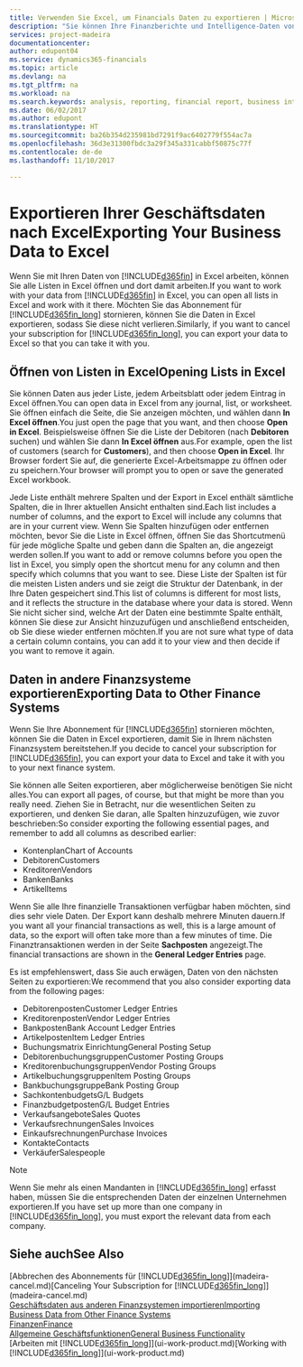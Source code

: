 ```yaml
---
title: Verwenden Sie Excel, um Financials Daten zu exportieren | Microsoft Docs
description: "Sie können Ihre Finanzberichte und Intelligence-Daten von Dynamics 365 Business edition in Excel exportieren, oder Ihre Financials Daten in Excel öffnen."
services: project-madeira
documentationcenter: 
author: edupont04
ms.service: dynamics365-financials
ms.topic: article
ms.devlang: na
ms.tgt_pltfrm: na
ms.workload: na
ms.search.keywords: analysis, reporting, financial report, business intelligence, BI, Excel
ms.date: 06/02/2017
ms.author: edupont
ms.translationtype: HT
ms.sourcegitcommit: ba26b354d235981bd7291f9ac6402779f554ac7a
ms.openlocfilehash: 36d3e31300fbdc3a29f345a331cabbf50875c77f
ms.contentlocale: de-de
ms.lasthandoff: 11/10/2017

---
```

# <a name="exporting-your-business-data-to-excel"></a><span data-ttu-id="cc62e-103">Exportieren Ihrer Geschäftsdaten nach Excel</span><span class="sxs-lookup"><span data-stu-id="cc62e-103">Exporting Your Business Data to Excel</span></span>
<span data-ttu-id="cc62e-104">Wenn Sie mit Ihren Daten von [!INCLUDE[d365fin](includes/d365fin_md.md)] in Excel arbeiten, können Sie alle Listen in Excel öffnen und dort damit arbeiten.</span><span class="sxs-lookup"><span data-stu-id="cc62e-104">If you want to work with your data from [!INCLUDE[d365fin](includes/d365fin_md.md)] in Excel, you can open all lists in Excel and work with it there.</span></span> <span data-ttu-id="cc62e-105">Möchten Sie das Abonnement für [!INCLUDE[d365fin_long](includes/d365fin_long_md.md)] stornieren, können Sie die Daten in Excel exportieren, sodass Sie diese nicht verlieren.</span><span class="sxs-lookup"><span data-stu-id="cc62e-105">Similarly, if you want to cancel your subscription for [!INCLUDE[d365fin_long](includes/d365fin_long_md.md)], you can export your data to Excel so that you can take it with you.</span></span>

## <a name="opening-lists-in-excel"></a><span data-ttu-id="cc62e-106">Öffnen von Listen in Excel</span><span class="sxs-lookup"><span data-stu-id="cc62e-106">Opening Lists in Excel</span></span>
<span data-ttu-id="cc62e-107">Sie können Daten aus jeder Liste, jedem Arbeitsblatt oder jedem Eintrag in Excel öffnen.</span><span class="sxs-lookup"><span data-stu-id="cc62e-107">You can open data in Excel from any journal, list, or worksheet.</span></span> <span data-ttu-id="cc62e-108">Sie öffnen einfach die Seite, die Sie anzeigen möchten, und wählen dann **In Excel öffnen**.</span><span class="sxs-lookup"><span data-stu-id="cc62e-108">You just open the page that you want, and then choose **Open in Excel**.</span></span> <span data-ttu-id="cc62e-109">Beispielsweise öffnen Sie die Liste der Debitoren (nach **Debitoren** suchen) und wählen Sie dann **In Excel öffnen** aus.</span><span class="sxs-lookup"><span data-stu-id="cc62e-109">For example, open the list of customers (search for **Customers**), and then choose **Open in Excel**.</span></span> <span data-ttu-id="cc62e-110">Ihr Browser fordert Sie auf, die generierte Excel-Arbeitsmappe zu öffnen oder zu speichern.</span><span class="sxs-lookup"><span data-stu-id="cc62e-110">Your browser will prompt you to open or save the generated Excel workbook.</span></span>  

<span data-ttu-id="cc62e-111">Jede Liste enthält mehrere Spalten und der Export in Excel enthält sämtliche Spalten, die in Ihrer aktuellen Ansicht enthalten sind.</span><span class="sxs-lookup"><span data-stu-id="cc62e-111">Each list includes a number of columns, and the export to Excel will include any columns that are in your current view.</span></span> <span data-ttu-id="cc62e-112">Wenn Sie Spalten hinzufügen oder entfernen möchten, bevor Sie die Liste in Excel öffnen, öffnen Sie das Shortcutmenü für jede mögliche Spalte und geben dann die Spalten an, die angezeigt werden sollen.</span><span class="sxs-lookup"><span data-stu-id="cc62e-112">If you want to add or remove columns before you open the list in Excel, you simply open the shortcut menu for any column and then specify which columns that you want to see.</span></span> <span data-ttu-id="cc62e-113">Diese Liste der Spalten ist für die meisten Listen anders und sie zeigt die Struktur der Datenbank, in der Ihre Daten gespeichert sind.</span><span class="sxs-lookup"><span data-stu-id="cc62e-113">This list of columns is different for most lists, and it reflects the structure in the database where your data is stored.</span></span> <span data-ttu-id="cc62e-114">Wenn Sie nicht sicher sind, welche Art der Daten eine bestimmte Spalte enthält, können Sie diese zur Ansicht hinzuzufügen und anschließend entscheiden, ob Sie diese wieder entfernen möchten.</span><span class="sxs-lookup"><span data-stu-id="cc62e-114">If you are not sure what type of data a certain column contains, you can add it to your view and then decide if you want to remove it again.</span></span>  

## <a name="exporting-data-to-other-finance-systems"></a><span data-ttu-id="cc62e-115">Daten in andere Finanzsysteme exportieren</span><span class="sxs-lookup"><span data-stu-id="cc62e-115">Exporting Data to Other Finance Systems</span></span>
<span data-ttu-id="cc62e-116">Wenn Sie Ihre Abonnement für [!INCLUDE[d365fin](includes/d365fin_md.md)] stornieren möchten, können Sie die Daten in Excel exportieren, damit Sie in Ihrem nächsten Finanzsystem bereitstehen.</span><span class="sxs-lookup"><span data-stu-id="cc62e-116">If you decide to cancel your subscription for [!INCLUDE[d365fin](includes/d365fin_md.md)], you can export your data to Excel and take it with you to your next finance system.</span></span>  

<span data-ttu-id="cc62e-117">Sie können alle Seiten exportieren, aber möglicherweise benötigen Sie nicht alles.</span><span class="sxs-lookup"><span data-stu-id="cc62e-117">You can export all pages, of course, but that might be more than you really need.</span></span> <span data-ttu-id="cc62e-118">Ziehen Sie in Betracht, nur die wesentlichen Seiten zu exportieren, und denken Sie daran, alle Spalten hinzuzufügen, wie zuvor beschrieben:</span><span class="sxs-lookup"><span data-stu-id="cc62e-118">So consider exporting the following essential pages, and remember to add all columns as described earlier:</span></span>  

* <span data-ttu-id="cc62e-119">Kontenplan</span><span class="sxs-lookup"><span data-stu-id="cc62e-119">Chart of Accounts</span></span>  
* <span data-ttu-id="cc62e-120">Debitoren</span><span class="sxs-lookup"><span data-stu-id="cc62e-120">Customers</span></span>  
* <span data-ttu-id="cc62e-121">Kreditoren</span><span class="sxs-lookup"><span data-stu-id="cc62e-121">Vendors</span></span>  
* <span data-ttu-id="cc62e-122">Banken</span><span class="sxs-lookup"><span data-stu-id="cc62e-122">Banks</span></span>  
* <span data-ttu-id="cc62e-123">Artikel</span><span class="sxs-lookup"><span data-stu-id="cc62e-123">Items</span></span>  

<span data-ttu-id="cc62e-124">Wenn Sie alle Ihre finanzielle Transaktionen verfügbar haben möchten, sind dies sehr viele Daten. Der Export kann deshalb mehrere Minuten dauern.</span><span class="sxs-lookup"><span data-stu-id="cc62e-124">If you want all your financial transactions as well, this is a large amount of data, so the export will often take more than a few minutes of time.</span></span> <span data-ttu-id="cc62e-125">Die Finanztransaktionen werden in der Seite **Sachposten** angezeigt.</span><span class="sxs-lookup"><span data-stu-id="cc62e-125">The financial transactions are shown in the **General Ledger Entries** page.</span></span>  

<span data-ttu-id="cc62e-126">Es ist empfehlenswert, dass Sie auch erwägen, Daten von den nächsten Seiten zu exportieren:</span><span class="sxs-lookup"><span data-stu-id="cc62e-126">We recommend that you also consider exporting data from the following pages:</span></span>  

* <span data-ttu-id="cc62e-127">Debitorenposten</span><span class="sxs-lookup"><span data-stu-id="cc62e-127">Customer Ledger Entries</span></span>  
* <span data-ttu-id="cc62e-128">Kreditorenposten</span><span class="sxs-lookup"><span data-stu-id="cc62e-128">Vendor Ledger Entries</span></span>  
* <span data-ttu-id="cc62e-129">Bankposten</span><span class="sxs-lookup"><span data-stu-id="cc62e-129">Bank Account Ledger Entries</span></span>  
* <span data-ttu-id="cc62e-130">Artikelposten</span><span class="sxs-lookup"><span data-stu-id="cc62e-130">Item Ledger Entries</span></span>  
* <span data-ttu-id="cc62e-131">Buchungsmatrix Einrichtung</span><span class="sxs-lookup"><span data-stu-id="cc62e-131">General Posting Setup</span></span>  
* <span data-ttu-id="cc62e-132">Debitorenbuchungsgruppen</span><span class="sxs-lookup"><span data-stu-id="cc62e-132">Customer Posting Groups</span></span>  
* <span data-ttu-id="cc62e-133">Kreditorenbuchungsgruppen</span><span class="sxs-lookup"><span data-stu-id="cc62e-133">Vendor Posting Groups</span></span>  
* <span data-ttu-id="cc62e-134">Artikelbuchungsgruppen</span><span class="sxs-lookup"><span data-stu-id="cc62e-134">Item Posting Groups</span></span>  
* <span data-ttu-id="cc62e-135">Bankbuchungsgruppe</span><span class="sxs-lookup"><span data-stu-id="cc62e-135">Bank Posting Group</span></span>  
* <span data-ttu-id="cc62e-136">Sachkontenbudgets</span><span class="sxs-lookup"><span data-stu-id="cc62e-136">G/L Budgets</span></span>  
* <span data-ttu-id="cc62e-137">Finanzbudgetposten</span><span class="sxs-lookup"><span data-stu-id="cc62e-137">G/L Budget Entries</span></span>  
* <span data-ttu-id="cc62e-138">Verkaufsangebote</span><span class="sxs-lookup"><span data-stu-id="cc62e-138">Sales Quotes</span></span>  
* <span data-ttu-id="cc62e-139">Verkaufsrechnungen</span><span class="sxs-lookup"><span data-stu-id="cc62e-139">Sales Invoices</span></span>  
* <span data-ttu-id="cc62e-140">Einkaufsrechnungen</span><span class="sxs-lookup"><span data-stu-id="cc62e-140">Purchase Invoices</span></span>  
* <span data-ttu-id="cc62e-141">Kontakte</span><span class="sxs-lookup"><span data-stu-id="cc62e-141">Contacts</span></span>  
* <span data-ttu-id="cc62e-142">Verkäufer</span><span class="sxs-lookup"><span data-stu-id="cc62e-142">Salespeople</span></span>  

> [!NOTE]  
>   <span data-ttu-id="cc62e-143">Wenn Sie mehr als einen Mandanten in [!INCLUDE[d365fin_long](includes/d365fin_long_md.md)] erfasst haben, müssen Sie die entsprechenden Daten der einzelnen Unternehmen exportieren.</span><span class="sxs-lookup"><span data-stu-id="cc62e-143">If you have set up more than one company in [!INCLUDE[d365fin_long](includes/d365fin_long_md.md)], you must export the relevant data from each company.</span></span>

## <a name="see-also"></a><span data-ttu-id="cc62e-144">Siehe auch</span><span class="sxs-lookup"><span data-stu-id="cc62e-144">See Also</span></span>
<span data-ttu-id="cc62e-145">[Abbrechen des Abonnements für [!INCLUDE[d365fin_long](includes/d365fin_long_md.md)]](madeira-cancel.md)</span><span class="sxs-lookup"><span data-stu-id="cc62e-145">[Canceling Your Subscription for [!INCLUDE[d365fin_long](includes/d365fin_long_md.md)]](madeira-cancel.md)</span></span>  
[<span data-ttu-id="cc62e-146">Geschäftsdaten aus anderen Finanzsystemen importieren</span><span class="sxs-lookup"><span data-stu-id="cc62e-146">Importing Business Data from Other Finance Systems</span></span>](upload-data.md)  
[<span data-ttu-id="cc62e-147">Finanzen</span><span class="sxs-lookup"><span data-stu-id="cc62e-147">Finance</span></span>](finance.md)  
[<span data-ttu-id="cc62e-148">Allgemeine Geschäftsfunktionen</span><span class="sxs-lookup"><span data-stu-id="cc62e-148">General Business Functionality</span></span>](ui-across-business-areas.md)  
<span data-ttu-id="cc62e-149">[Arbeiten mit [!INCLUDE[d365fin_long](includes/d365fin_long_md.md)]](ui-work-product.md)</span><span class="sxs-lookup"><span data-stu-id="cc62e-149">[Working with [!INCLUDE[d365fin_long](includes/d365fin_long_md.md)]](ui-work-product.md)</span></span>  


